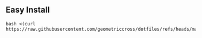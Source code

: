 ## Easy Install
```
bash <(curl https://raw.githubusercontent.com/geometriccross/dotfiles/refs/heads/main/install.sh)
```
